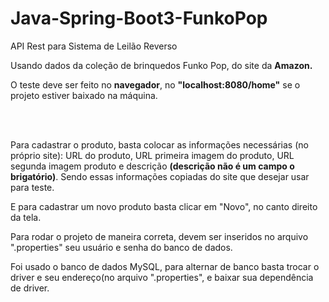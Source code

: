 # Java-Spring-Boot3-FunkoPop
<p>API Rest para Sistema de Leilão Reverso</p>
<p>Usando dados da coleção de brinquedos Funko Pop, do site da <b>Amazon.</b>
<p>O teste deve ser feito no <b>navegador</b>, no  <b>"localhost:8080/home"</b> se o projeto estiver baixado na máquina.</p><br><br>
<p>Para cadastrar o produto, basta colocar as informações necessárias (no próprio site): URL do produto, URL primeira imagem do produto, URL segunda imagem produto e descrição <b>(descrição não é um campo o brigatório)</b>. Sendo essas informações copiadas do site que desejar usar para teste.</p>
<p>E para cadastrar um novo produto basta clicar em "Novo", no canto direito da tela.
<p>Para rodar o projeto de maneira correta, devem ser inseridos no arquivo ".properties" seu usuário e senha do banco de dados.</p>
<p>Foi usado o banco de dados MySQL, para alternar de banco basta trocar o driver e seu endereço(no arquivo ".properties", e baixar sua dependência de driver.</p>
